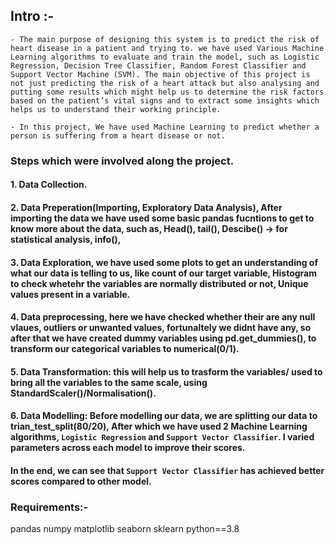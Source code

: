 ## Intro :- 
	- The main purpose of designing this system is to predict the risk of heart disease in a patient and trying to. we have used Various Machine Learning algorithms to evaluate and train the model, such as Logistic Regression, Decision Tree Classifier, Random Forest Classifier and Support Vector Machine (SVM). The main objective of this project is not just predicting the risk of a heart attack but also analysing and putting some results which might help us to determine the risk factors based on the patient’s vital signs and to extract some insights which helps us to understand their working principle.

	- In this project, We have used Machine Learning to predict whether a person is suffering from a heart disease or not. 
### Steps which were involved along the project.
#### 1. Data Collection.
#### 2. Data Preperation(Importing, Exploratory Data Analysis), After importing the data we have used some basic pandas fucntions to get to know more about the data, such as, Head(), tail(), Descibe() -> for statistical analysis, info(), 
#### 3. Data Exploration, we have used some plots to get an understanding of what our data is telling to us, like count of our target variable, Histogram to check whetehr the variables are normally distributed or not, Unique values present in a variable.
#### 4. Data preprocessing, here we have checked whether their are any null vlaues, outliers or unwanted values, fortunaltely we didnt have any, so after that we have created dummy variables using pd.get_dummies(), to transform our categorical variables to numerical(0/1).
#### 5. Data Transformation: this will help us to trasform the variables/ used to bring all the variables to the same scale, using StandardScaler()/Normalisation().
#### 6. Data Modelling: Before modelling our data, we are splitting our data to trian_test_split(80/20), After which we have used 2 Machine Learning algorithms, `Logistic Regression` and  `Support Vector Classifier`. I varied parameters across each model to improve their scores.
#### In the end, we can see that  `Support Vector Classifier`  has achieved better scores compared to other model.


### Requirements:-
pandas
numpy
matplotlib
seaborn
sklearn
python==3.8
